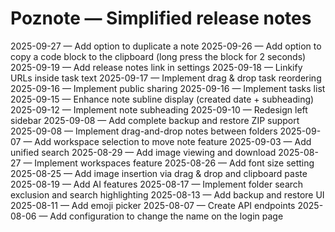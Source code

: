 # Poznote — Simplified release notes

2025-09-27 — Add option to duplicate a note
2025-09-26 — Add option to copy a code block to the clipboard (long press the block for 2 seconds)
2025-09-19 — Add release notes link in settings 
2025-09-18 — Linkify URLs inside task text
2025-09-17 — Implement drag & drop task reordering
2025-09-16 — Implement public sharing
2025-09-16 — Implement tasks list
2025-09-15 — Enhance note subline display (created date + subheading)
2025-09-12 — Implement note subheading
2025-09-10 — Redesign left sidebar
2025-09-08 — Add complete backup and restore ZIP support
2025-09-08 — Implement drag-and-drop notes between folders
2025-09-07 — Add workspace selection to move note feature
2025-09-03 — Add unified search
2025-08-29 — Add image viewing and download
2025-08-27 — Implement workspaces feature
2025-08-26 — Add font size setting
2025-08-25 — Add image insertion via drag & drop and clipboard paste
2025-08-19 — Add AI features
2025-08-17 — Implement folder search exclusion and search highlighting
2025-08-13 — Add backup and restore UI
2025-08-11 — Add emoji picker
2025-08-07 — Create API endpoints
2025-08-06 — Add configuration to change the name on the login page